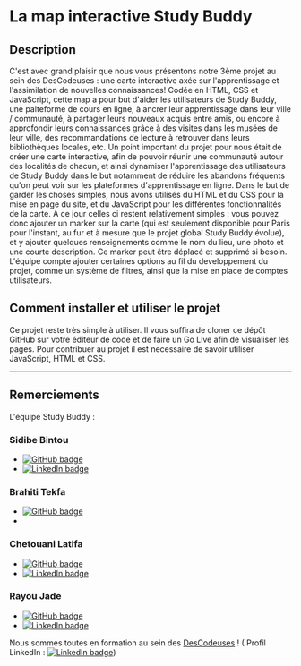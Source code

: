 # La map interactive Study Buddy

## Description
C'est avec grand plaisir que nous vous présentons notre 3ème projet au sein des DesCodeuses : une carte interactive axée sur l'apprentissage et l'assimilation de nouvelles connaissances! Codée en HTML, CSS et JavaScript, cette map a pour but d'aider les utilisateurs de Study Buddy, une palteforme de cours en ligne, à ancrer leur apprentissage dans leur ville / communauté, à partager leurs nouveaux acquis entre amis, ou encore à approfondir leurs connaissances grâce à des visites dans les musées de leur ville, des recommandations de lecture à retrouver dans leurs bibliothèques locales, etc.
Un point important du projet pour nous était de créer une carte interactive, afin de pouvoir réunir une communauté autour des localités de chacun, et ainsi dynamiser l'apprentissage des utilisateurs de Study Buddy dans le but notamment de réduire les abandons fréquents qu'on peut voir sur les plateformes d'apprentissage en ligne.
Dans le but de garder les choses simples, nous avons utilisés du HTML et du CSS pour la mise en page du site, et du JavaScript pour les différentes fonctionnalités de la carte. A ce jour celles ci restent relativement simples :  vous pouvez donc ajouter un marker sur la carte (qui est seulement disponible pour Paris pour l'instant, au fur et à mesure que le projet global Study Buddy évolue), et y ajouter quelques renseignements comme le nom du lieu, une photo et une courte description. Ce marker peut être déplacé et supprimé si besoin. L'équipe compte ajouter certaines options au fil du developpement du projet, comme un système de filtres, ainsi que la mise en place de comptes utilisateurs.

## Comment installer et utiliser le projet
Ce projet reste très simple à utiliser. Il vous suffira de cloner ce dépôt GitHub sur votre éditeur de code et de faire un Go Live afin de visualiser les pages. Pour contribuer au projet il est necessaire de savoir utiliser JavaScript, HTML et CSS.

---

## Remerciements
L'équipe Study Buddy :
### Sidibe Bintou
- [![GitHub badge](https://img.shields.io/badge/GitHub-purple?logo=github&logoColor=white&style=flat)](https://github.com/bintou-sidibe)
- [![LinkedIn badge](https://img.shields.io/badge/LinkedIn-blue?logo=linkedin&logoColor=white&style=flat)](https://www.linkedin.com/in/bintou-sidibe-34a62a211/)

### Brahiti Tekfa
- [![GitHub badge](https://img.shields.io/badge/GitHub-purple?logo=github&logoColor=white&style=flat)](https://github.com/TEKFABRAHITI)
-

### Chetouani Latifa
- [![GitHub badge](https://img.shields.io/badge/GitHub-purple?logo=github&logoColor=white&style=flat)](https://github.com/Ltifaa)
- [![LinkedIn badge](https://img.shields.io/badge/LinkedIn-blue?logo=linkedin&logoColor=white&style=flat)](https://www.linkedin.com/in/latifa-chetouani-14676a1b7/)

### Rayou Jade
- [![GitHub badge](https://img.shields.io/badge/GitHub-purple?logo=github&logoColor=white&style=flat)](https://github.com/JadeRayou)
- [![LinkedIn badge](https://img.shields.io/badge/LinkedIn-blue?logo=linkedin&logoColor=white&style=flat)](https://www.linkedin.com/in/jade-rayou-388360177/)

Nous sommes toutes en formation au sein des [DesCodeuses](https://descodeuses.org/) !
( Profil LinkedIn : [![LinkedIn badge](https://img.shields.io/badge/LinkedIn-blue?logo=linkedin&logoColor=white&style=flat)](https://www.linkedin.com/school/descodeuses/mycompany/verification/))